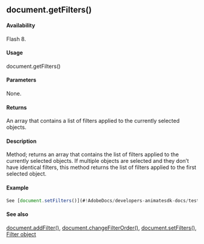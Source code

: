 ## document.getFilters()

#### Availability

Flash 8.

#### Usage

document.getFilters()

#### Parameters

None.

#### Returns

An array that contains a list of filters applied to the currently selected objects.

#### Description

Method; returns an array that contains the list of filters applied to the currently selected objects. If multiple objects are selected and they don’t have identical filters, this method returns the list of filters applied to the first selected object.

#### Example

```javascript
See [document.setFilters()](#!AdobeDocs/developers-animatesdk-docs/test/Document_object/docum530.md).

```
#### See also

[document.addFilter()](#!AdobeDocs/developers-animatesdk-docs/test/Document_object/documen3.md), [document.changeFilterOrder()](#!AdobeDocs/developers-animatesdk-docs/test/Document_object/docume29.md), [document.setFilters()](#!AdobeDocs/developers-animatesdk-docs/test/Document_object/docum530.md), [Filter object](#!AdobeDocs/developers-animatesdk-docs/test/Filter_object/filter_summary.md)
